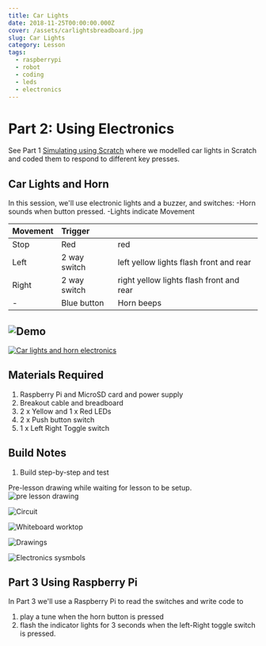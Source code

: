 ```yaml
---
title: Car Lights
date: 2018-11-25T00:00:00.000Z
cover: /assets/carlightsbreadboard.jpg
slug: Car Lights
category: Lesson
tags:
  - raspberrypi
  - robot
  - coding
  - leds
  - electronics
---
```



# Part 2: Using Electronics
See Part 1 [Simulating using Scratch](/car-lights-scratch) where we modelled car lights in Scratch and coded them to respond to different key presses.


## Car Lights and Horn
In this session, we'll use electronic lights and a buzzer, and switches:
-Horn sounds when button pressed.
-Lights indicate Movement


| Movement      | Trigger        |     |
|:------------- |:-------------| :-----|
| Stop          | Red            | red | 
| Left          | 2 way switch  | left yellow lights flash front and rear |
| Right         | 2 way switch  | right yellow lights flash front and rear |
| -             | Blue button    | Horn beeps |



## ![Demo ](/assets/youtube.png)

[![Car lights and horn electronics](https://img.youtube.com/vi/gXLyQUFMQ9g/0.jpg)](https://www.youtube.com/watch?v=gXLyQUFMQ9g)        


## Materials Required

1. Raspberry Pi and MicroSD card and power supply
2. Breakout cable and breadboard
3. 2 x Yellow and 1 x Red LEDs 
4. 2 x Push button switch
4. 1 x Left Right Toggle switch
   
## Build Notes
1. Build step-by-step and test

Pre-lesson drawing while waiting for lesson to be setup.
![pre lesson drawing](/assets/Carlights_DoraSantawarmup.jpg)

![Circuit](/assets/carlightsbreadboard.jpg)

![Whiteboard worktop](/assets/carlightswhiteboard.jpg)

![Drawings](/assets/carlightsdrawings.jpg)

![Electronics sysmbols](/assets/carlightssymbols.jpg)






## Part 3 Using Raspberry Pi
In Part 3 we'll use a Raspberry Pi to read the switches and write code to
1. play a tune when the horn button is pressed
2. flash the indicator lights for 3 seconds when the left-Right toggle switch is pressed.

